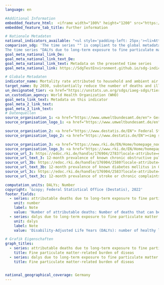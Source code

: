 ```yaml
---
language: en

#Additional Information
embedded_feature_html:  <iframe width="100%" height="1200" src="https://sdgtestenvironment.github.io/sdg-indicators/public/AddInfos/en/3.9.1.pdf" frameborder="0" allowFullScreen="true"></iframe>
embedded_feature_tab_title: Further information    

# Nationale Metadaten    
national_indicators_available: "<ul style='padding-left: 25px;'><li>Attributable deaths due to long-term exposure to fine particulate matter (PM₂.₅) in the population aged 25 years and older</li> <li> DALYs due to long-term exposure to fine particulate matter (PM₂.₅) in the population aged 25 years and older</li></ul>"    
comparison_sdg: 'The time series "" is compliant to the global metadata.
The time series "DALYs due to long-term exposure to fine particulate matter (PM2.5) in the population aged 25 years and older" is not compliant with the global metadata, but provides additional information.'    
goal_meta_national_link_De:
goal_meta_national_link_text_De:
goal_meta_national_link_text: Metadata on the presented time series
goal_meta_national_link: https://SdgTestEnvironment.github.io/sdg-indicators/public/Meta/3.9.1.pdf    

# Globale Metadaten    
indicator_name: Mortality rate attributed to household and ambient air pollution    
target_name: By 2030, substantially reduce the number of deaths and illnesses from hazardous chemicals and air, water and soil pollution and contamination    
un_designated_tier: <a href="https://unstats.un.org/sdgs/iaeg-sdgs/tier-classification/" title="Click here for more information on the UN tier classification."  target="_blank">Tier I</a>    
un_custodian_agency: World Health Organization (WHO)    
goal_meta_link_text: Metadata on this indicator    
goal_meta_2_link_text:     
goal_meta_3_link_text:         
# Datenquellen
source_organisation_1: <a href="https://www.umweltbundesamt.de/en"> German Environment Agency </a>
source_organisation_logo_1: <a href="https://www.umweltbundesamt.de/en"><img src="https://g205sdgs.github.io/sdg-indicators/public/OrgImgEn/uba.png" alt="Logo uba" style="height:60px; width:148px"/></a>

source_organisation_2: <a href="https://www.destatis.de/EN"> Federal Statistical Office (Destatis) </a>
source_organisation_logo_2: <a href="https://www.destatis.de/EN"><img src="https://g205sdgs.github.io/sdg-indicators/public/OrgImgEn/destatis.png" alt="Logo destatis" style="height:60px; width:148px"/></a>

source_organisation_3: <a href="https://www.rki.de/EN/Home/homepage_node.html"> Robert Koch Institute </a>
source_organisation_logo_3: <a href="https://www.rki.de/EN/Home/homepage_node.html"><img src="https://g205sdgs.github.io/sdg-indicators/public/OrgImgEn/rki.png" alt="Logo rki" style="height:60px; width:148px"/></a>
source_url_3: https://edoc.rki.de/handle/176904/2783?locale-attribute=en
source_url_text_3: 12-month prevalence of known chronic obstructive pulmonary disease (COPD) in Germany (only available in German)
source_url_3b: https://edoc.rki.de/handle/176904/2580?locale-attribute=en
source_url_text_3b: 12-month prevalence of known diabetes mellitus in Germany (only available in German)
source_url_3c: https://edoc.rki.de/handle/176904/2583?locale-attribute=en
source_url_text_3c: 12-month prevalence of stroke or chronic complaints resulting from stroke in Germany (only available in German)

computation_units: DALYs; Number    
copyright: '&copy; Federal Statistical Office (Destatis), 2022'    
footer_fields:
  - series: attributable deaths due to long-term exposure to fine particulate matter (pm2.5) in the population aged 25 years and older
    unit: number
    label: Note
    value: 'Number of attributable deaths: Number of deaths that can be statistically attributed to long-term exposure to particulate matter (PM₂.₅).'
  - series: dalys due to long-term exposure to fine particulate matter (pm2.5) in the population aged 25 years and older
    unit: dalys
    label: Note
    value: 'Disability-Adjusted Life Years (DALYs): number of healthy life years lost due to death and morbidity caused by diseases that can be statistically attributed to long-term exposure to particulate matter (PM₂.₅).'    

# Grafik Eigenschaften    
graph_titles:
  - series: attributable deaths due to long-term exposure to fine particulate matter (pm2.5) in the population aged 25 years and older
    title: Fine particulate matter-related burden of diseas
  - series: dalys due to long-term exposure to fine particulate matter (pm2.5) in the population aged 25 years and older
    title: Fine particulate matter-related burden of diseas    


national_geographical_coverage: Germany    
---
```


<span></span>
